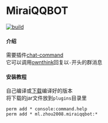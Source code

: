 # MiraiQQBOT
[![build](https://github.com/493505110/MiraiQQBOT/actions/workflows/main.yml/badge.svg)](https://github.com/493505110/MiraiQQBOT/actions)
#### 介绍
需要插件[chat-command](https://github.com/project-mirai/chat-command)  
它可以调用[ownthink](https://console.ownthink.com)回复以`-`开头的群消息

#### 安装教程
自己编译或[下载](https://github.com/MiraiQQBOT/releases)编译好的版本   
将下载的jar文件放到`plugins`目录里
```
perm add * console:command.help    
perm add * ml.zhou2008.miraiqqbot:*
```
